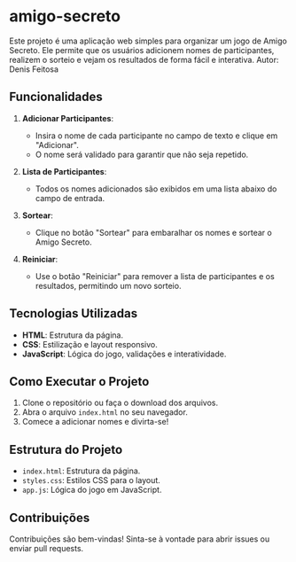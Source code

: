 # amigo-secreto
Este projeto é uma aplicação web simples para organizar um jogo de Amigo Secreto. Ele permite que os usuários adicionem nomes de participantes, realizem o sorteio e vejam os resultados de forma fácil e interativa.
Autor: Denis Feitosa

## Funcionalidades

1. **Adicionar Participantes**:
   - Insira o nome de cada participante no campo de texto e clique em "Adicionar".
   - O nome será validado para garantir que não seja repetido.

2. **Lista de Participantes**:
   - Todos os nomes adicionados são exibidos em uma lista abaixo do campo de entrada.

3. **Sortear**:
   - Clique no botão "Sortear" para embaralhar os nomes e sortear o Amigo Secreto.

4. **Reiniciar**:
   - Use o botão "Reiniciar" para remover a lista de participantes e os resultados, permitindo um novo sorteio.


## Tecnologias Utilizadas

- **HTML**: Estrutura da página.
- **CSS**: Estilização e layout responsivo.
- **JavaScript**: Lógica do jogo, validações e interatividade.

## Como Executar o Projeto

1. Clone o repositório ou faça o download dos arquivos.
2. Abra o arquivo `index.html` no seu navegador.
3. Comece a adicionar nomes e divirta-se!

## Estrutura do Projeto

- `index.html`: Estrutura da página.
- `styles.css`: Estilos CSS para o layout.
- `app.js`: Lógica do jogo em JavaScript.

## Contribuições

Contribuições são bem-vindas! Sinta-se à vontade para abrir issues ou enviar pull requests.
